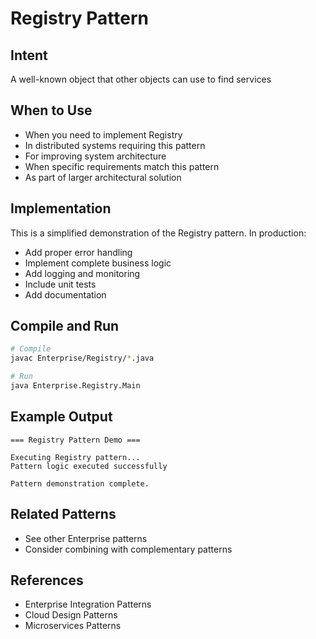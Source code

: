 # Registry Pattern

## Intent
A well-known object that other objects can use to find services

## When to Use
- When you need to implement Registry
- In distributed systems requiring this pattern
- For improving system architecture
- When specific requirements match this pattern
- As part of larger architectural solution

## Implementation
This is a simplified demonstration of the Registry pattern. In production:
- Add proper error handling
- Implement complete business logic
- Add logging and monitoring
- Include unit tests
- Add documentation

## Compile and Run
```bash
# Compile
javac Enterprise/Registry/*.java

# Run
java Enterprise.Registry.Main
```

## Example Output
```
=== Registry Pattern Demo ===

Executing Registry pattern...
Pattern logic executed successfully

Pattern demonstration complete.
```

## Related Patterns
- See other Enterprise patterns
- Consider combining with complementary patterns

## References
- Enterprise Integration Patterns
- Cloud Design Patterns
- Microservices Patterns
